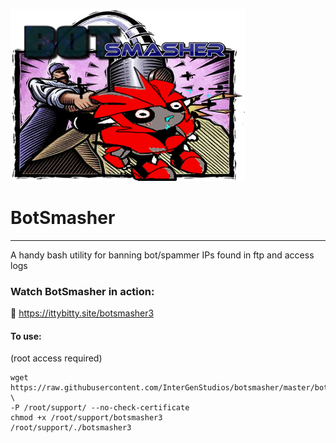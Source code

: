 ![alt text](https://raw.githubusercontent.com/InterGenStudios/botsmasher/master/BotSmasherv03-375x275.jpg "BotSmasher")

# BotSmasher
---
A handy bash utility for banning bot/spammer IPs found in ftp and access logs


### Watch BotSmasher in action:

 :cinema: https://ittybitty.site/botsmasher3


#### To use:

(root access required)

```
wget https://raw.githubusercontent.com/InterGenStudios/botsmasher/master/botsmasher3 \
-P /root/support/ --no-check-certificate
chmod +x /root/support/botsmasher3
/root/support/./botsmasher3
```
